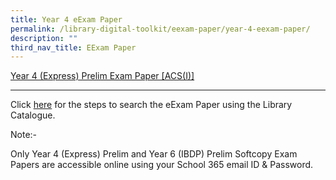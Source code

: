```yaml
---
title: Year 4 eExam Paper
permalink: /library-digital-toolkit/eexam-paper/year-4-eexam-paper/
description: ""
third_nav_title: EExam Paper
---
```


[Year 4 (Express) Prelim Exam Paper \[ACS(I)\]](https://schoolibrary.moe.edu.sg/anglochineseindependent/cgi-bin/spydus.exe/ENQ/WPAC/BIBENQ?QRY=SVL(YEAR4EXPRESSPRELIM)&NRECS=20)

* * *

Click [here](https://drive.google.com/file/d/18aGaQo6Gy80U8l60Q2JKXcKGzus8MBid/view?usp=sharing) for the steps to search the eExam Paper using the Library Catalogue.

Note:-

Only Year 4 (Express) Prelim and Year 6 (IBDP) Prelim Softcopy Exam Papers are accessible online using your School 365 email ID & Password.